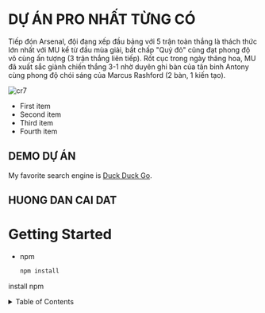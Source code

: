 # DỰ ÁN PRO NHẤT TỪNG CÓ
Tiếp đón Arsenal, đội đang xếp đầu bảng với 5 trận toàn thắng là thách thức lớn nhất với MU kể từ đầu mùa giải, bất chấp "Quỷ đỏ" cũng đạt phong độ vô cùng ấn tượng (3 trận thắng liên tiếp). Rốt cục trong ngày thăng hoa, MU đã xuất sắc giành chiến thắng 3-1 nhờ duyên ghi bàn của tân binh Antony cùng phong độ chói sáng của Marcus Rashford (2 bàn, 1 kiến tạo).

![cr7](https://media.bongda.com.vn/files/huy.phandang/2022/09/05/1-0629.jpg)
- First item
- Second item
- Third item
- Fourth item

## DEMO DỰ ÁN 
My favorite search engine is [Duck Duck Go](https://media.bongda.com.vn/files/huy.phandang/2022/09/05/1-0629.jpg).

## HUONG DAN CAI DAT 
# Getting Started
* npm
  ```sh
  npm install
  ```
install npm 
<details>
  <summary>Table of Contents</summary>
  <ol>
    <li>
      <a href="#about-the-project">About The Project</a>
      <ul>
        <li><a href="#built-with">Built With</a></li>
      </ul>
    </li>
    <li>
      <a href="#getting-started">Getting Started</a>
      <ul>
        <li><a href="#prerequisites">Prerequisites</a></li>
        <li><a href="#installation">Installation</a></li>
      </ul>
    </li>
    <li><a href="#usage">Usage</a></li>
    <li><a href="#roadmap">Roadmap</a></li>
    <li><a href="#contributing">Contributing</a></li>
    <li><a href="#license">License</a></li>
    <li><a href="#contact">Contact</a></li>
    <li><a href="#acknowledgments">Acknowledgments</a></li>
  </ol>
</details>

